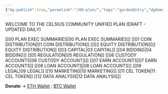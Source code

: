 ```yaml
---
{"dg-publish":true,"permalink":"/00-plan/","tags":"gardenEntry","dgHomeLink":false,"dgPassFrontmatter":false}
---
```



WELCOME TO THE  CELSIUS COMMUNITY UNIFIED PLAN 
(DRAFT - UPDATED  DAILY)

[[00 PLAN EXEC SUMMARIES|00 PLAN EXEC SUMMARIES]]
[[01 COIN DISTRIBUTION|01 COIN DISTRIBUTION]]
[[02 EQUITY DISTRIBUTION|02 EQUITY DISTRIBUTION]]
[[03 CAPITAL|03 CAPITAL]]
[[04 BIDDING|04 BIDDING]]
[[05 REGULATION|05 REGULATION]]
[[06 CUSTODY ACCOUNTS|06 CUSTODY ACCOUNTS]]
[[07 EARN ACCOUNTS|07 EARN ACCOUNTS]]
[[08 LOAN ACCOUNTS|08 LOAN ACCOUNTS]]
[[09 LEGAL|09 LEGAL]]
[[10 MARKETING|10 MARKETING]]
[[11 CEL TOKEN|11 CEL TOKEN]]
[[12 DATA ANALYSIS|12 DATA ANALYSIS]]


**Donate** -> [ETH Wallet](0x30A856a22C187eA010EDC30388A114F213465D73) ; [BTC Wallet](bc1qmp7u7r9zynhnmesfcjpgslmp9dddqc90u7flsp)







